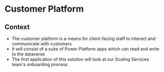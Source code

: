 # Customer Platform

## Context
- The customer platform is a means for client-facing staff to interact and communicate with customers
- It will consist of a suite of Power Platform apps which can read and write to the dataverse
- The first application of this solution will look at our Scaling Services team's onboarding process
